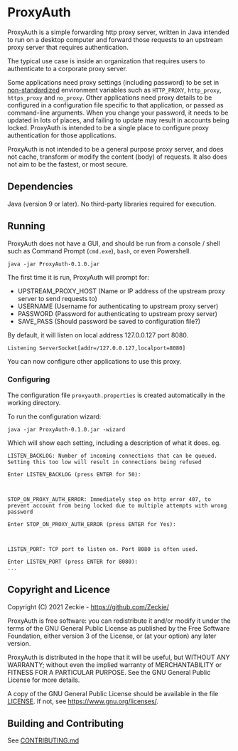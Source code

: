 # ProxyAuth

ProxyAuth is a simple forwarding http proxy server, written in Java intended to run on a desktop computer and forward
those requests to an upstream proxy server that requires authentication.

The typical use case is inside an organization that requires users to authenticate to a corporate proxy server.

Some applications need proxy settings (including password) to be set in
[non-standardized](https://about.gitlab.com/blog/2021/01/27/we-need-to-talk-no-proxy/) environment variables such
as `HTTP_PROXY`, `http_proxy`, `https_proxy` and `no_proxy`. Other applications need proxy details to be configured in a
configuration file specific to that application, or passed as command-line arguments. When you change your password, it
needs to be updated in lots of places, and failing to update may result in accounts being locked. ProxyAuth is intended
to be a single place to configure proxy authentication for those applications.

ProxyAuth is not intended to be a general purpose proxy server, and does not cache, transform or modify the content
(body) of requests. It also does not aim to be the fastest, or most secure.

## Dependencies

Java (version 9 or later). No third-party libraries required for execution.

## Running

ProxyAuth does not have a GUI, and should be run from a console / shell such as Command Prompt (`cmd.exe`), `bash`, or
even Powershell.

```
java -jar ProxyAuth-0.1.0.jar
```

The first time it is run, ProxyAuth will prompt for:

- UPSTREAM_PROXY_HOST (Name or IP address of the upstream proxy server to send requests to)
- USERNAME (Username for authenticating to upstream proxy server)
- PASSWORD (Password for authenticating to upstream proxy server)
- SAVE_PASS (Should password be saved to configuration file?)

By default, it will listen on local address 127.0.0.127 port 8080.

```
Listening ServerSocket[addr=/127.0.0.127,localport=8080]
```

You can now configure other applications to use this proxy.

### Configuring

The configuration file `proxyauth.properties` is created automatically in the working directory.

To run the configuration wizard:

```
java -jar ProxyAuth-0.1.0.jar -wizard
```

Which will show each setting, including a description of what it does. eg.

```
LISTEN_BACKLOG: Number of incoming connections that can be queued. Setting this too low will result in connections being refused

Enter LISTEN_BACKLOG (press ENTER for 50):



STOP_ON_PROXY_AUTH_ERROR: Immediately stop on http error 407, to prevent account from being locked due to multiple attempts with wrong password

Enter STOP_ON_PROXY_AUTH_ERROR (press ENTER for Yes):



LISTEN_PORT: TCP port to listen on. Port 8080 is often used.

Enter LISTEN_PORT (press ENTER for 8080):
...
```

## Copyright and Licence

Copyright (C) 2021 Zeckie - https://github.com/Zeckie/

ProxyAuth is free software: you can redistribute it and/or modify it under the terms of the GNU General Public License
as published by the Free Software Foundation, either version 3 of the License, or
(at your option) any later version.

ProxyAuth is distributed in the hope that it will be useful, but WITHOUT ANY WARRANTY; without even the implied warranty
of MERCHANTABILITY or FITNESS FOR A PARTICULAR PURPOSE. See the GNU General Public License for more details.

A copy of the GNU General Public License should be available in the file [LICENSE](LICENSE). If not,
see <https://www.gnu.org/licenses/>.

## Building and Contributing

See [CONTRIBUTING.md](CONTRIBUTING.md)
